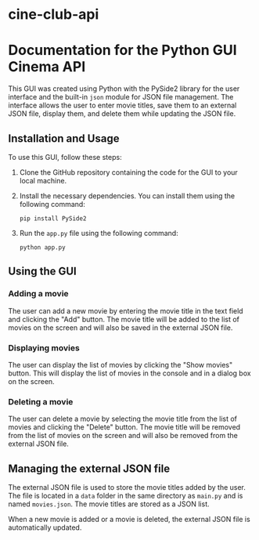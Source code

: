 # cine-club-api
# Documentation for the Python GUI Cinema API

This GUI was created using Python with the PySide2 library for the user interface and the built-in `json` module for JSON file management. The interface allows the user to enter movie titles, save them to an external JSON file, display them, and delete them while updating the JSON file.

## Installation and Usage

To use this GUI, follow these steps:

1. Clone the GitHub repository containing the code for the GUI to your local machine.
2. Install the necessary dependencies. You can install them using the following command:

    ```
    pip install PySide2
    ```

3. Run the `app.py` file using the following command:

    ```
    python app.py
    ```

## Using the GUI

### Adding a movie

The user can add a new movie by entering the movie title in the text field and clicking the "Add" button. The movie title will be added to the list of movies on the screen and will also be saved in the external JSON file.

### Displaying movies

The user can display the list of movies by clicking the "Show movies" button. This will display the list of movies in the console and in a dialog box on the screen.

### Deleting a movie

The user can delete a movie by selecting the movie title from the list of movies and clicking the "Delete" button. The movie title will be removed from the list of movies on the screen and will also be removed from the external JSON file.

## Managing the external JSON file

The external JSON file is used to store the movie titles added by the user. The file is located in a `data` folder in the same directory as `main.py` and is named `movies.json`. The movie titles are stored as a JSON list.

When a new movie is added or a movie is deleted, the external JSON file is automatically updated.
